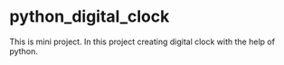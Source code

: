 # python_digital_clock
This is mini project. In this project creating digital clock with the help of python.
